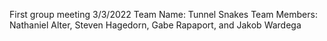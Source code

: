 First group meeting 3/3/2022
Team Name: Tunnel Snakes
Team Members: Nathaniel Alter, Steven Hagedorn, Gabe Rapaport, and Jakob Wardega
